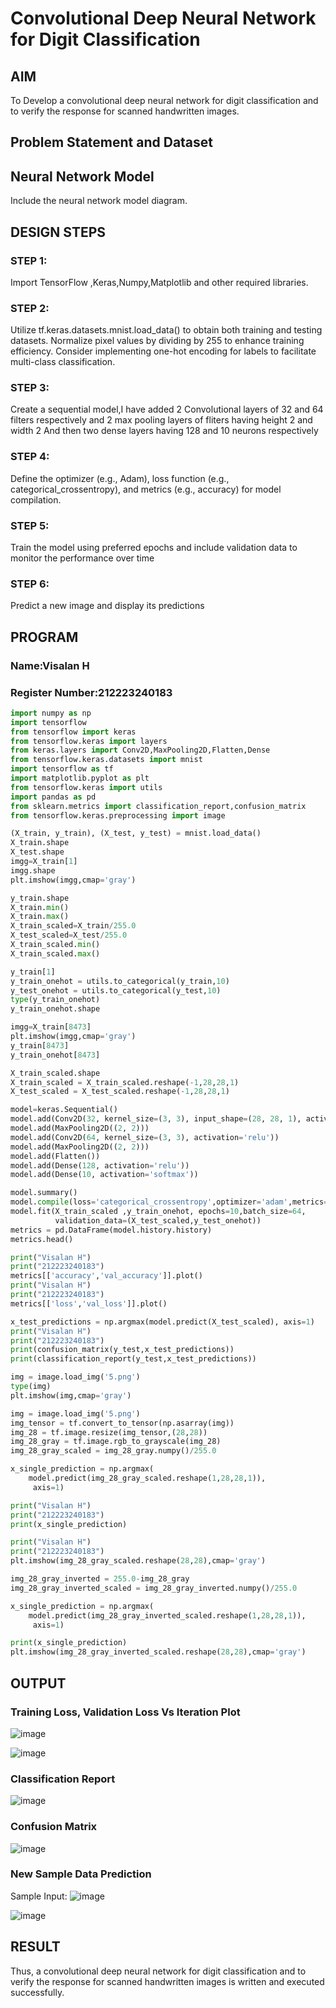 # Convolutional Deep Neural Network for Digit Classification

## AIM

To Develop a convolutional deep neural network for digit classification and to verify the response for scanned handwritten images.

## Problem Statement and Dataset

## Neural Network Model

Include the neural network model diagram.

## DESIGN STEPS

### STEP 1:
Import TensorFlow ,Keras,Numpy,Matplotlib and other required libraries.

### STEP 2:
Utilize tf.keras.datasets.mnist.load_data() to obtain both training and testing datasets.
Normalize pixel values by dividing by 255 to enhance training efficiency.
Consider implementing one-hot encoding for labels to facilitate multi-class classification.

### STEP 3:
Create a sequential model,I have added 2 Convolutional layers of 32 and 64 filters respectively and 2 max pooling layers of fliters having height 2 and width 2
And then two dense layers having 128 and 10 neurons respectively

### STEP 4:
Define the optimizer (e.g., Adam), loss function (e.g., categorical_crossentropy), and metrics (e.g., accuracy) for model compilation.

### STEP 5:
Train the model using preferred epochs and include validation data to monitor the performance over time

### STEP 6:
Predict a new image and display its predictions
## PROGRAM

### Name:Visalan H
### Register Number:212223240183
```python
import numpy as np
import tensorflow
from tensorflow import keras
from tensorflow.keras import layers
from keras.layers import Conv2D,MaxPooling2D,Flatten,Dense
from tensorflow.keras.datasets import mnist
import tensorflow as tf
import matplotlib.pyplot as plt
from tensorflow.keras import utils
import pandas as pd
from sklearn.metrics import classification_report,confusion_matrix
from tensorflow.keras.preprocessing import image

(X_train, y_train), (X_test, y_test) = mnist.load_data()
X_train.shape
X_test.shape
imgg=X_train[1]
imgg.shape
plt.imshow(imgg,cmap='gray')

y_train.shape
X_train.min()
X_train.max()
X_train_scaled=X_train/255.0
X_test_scaled=X_test/255.0
X_train_scaled.min()
X_train_scaled.max()

y_train[1]
y_train_onehot = utils.to_categorical(y_train,10)
y_test_onehot = utils.to_categorical(y_test,10)
type(y_train_onehot)
y_train_onehot.shape

imgg=X_train[8473]
plt.imshow(imgg,cmap='gray')
y_train[8473]
y_train_onehot[8473]

X_train_scaled.shape
X_train_scaled = X_train_scaled.reshape(-1,28,28,1)
X_test_scaled = X_test_scaled.reshape(-1,28,28,1)

model=keras.Sequential()
model.add(Conv2D(32, kernel_size=(3, 3), input_shape=(28, 28, 1), activation='relu'))
model.add(MaxPooling2D((2, 2)))
model.add(Conv2D(64, kernel_size=(3, 3), activation='relu'))
model.add(MaxPooling2D((2, 2)))
model.add(Flatten())
model.add(Dense(128, activation='relu'))
model.add(Dense(10, activation='softmax'))

model.summary()
model.compile(loss='categorical_crossentropy',optimizer='adam',metrics='accuracy')
model.fit(X_train_scaled ,y_train_onehot, epochs=10,batch_size=64,
          validation_data=(X_test_scaled,y_test_onehot))
metrics = pd.DataFrame(model.history.history)
metrics.head()

print("Visalan H")
print("212223240183")
metrics[['accuracy','val_accuracy']].plot()
print("Visalan H")
print("212223240183")
metrics[['loss','val_loss']].plot()

x_test_predictions = np.argmax(model.predict(X_test_scaled), axis=1)
print("Visalan H")
print("212223240183")
print(confusion_matrix(y_test,x_test_predictions))
print(classification_report(y_test,x_test_predictions))

img = image.load_img('5.png')
type(img)
plt.imshow(img,cmap='gray')

img = image.load_img('5.png')
img_tensor = tf.convert_to_tensor(np.asarray(img))
img_28 = tf.image.resize(img_tensor,(28,28))
img_28_gray = tf.image.rgb_to_grayscale(img_28)
img_28_gray_scaled = img_28_gray.numpy()/255.0

x_single_prediction = np.argmax(
    model.predict(img_28_gray_scaled.reshape(1,28,28,1)),
     axis=1)

print("Visalan H")
print("212223240183")
print(x_single_prediction)

print("Visalan H")
print("212223240183")
plt.imshow(img_28_gray_scaled.reshape(28,28),cmap='gray')

img_28_gray_inverted = 255.0-img_28_gray
img_28_gray_inverted_scaled = img_28_gray_inverted.numpy()/255.0

x_single_prediction = np.argmax(
    model.predict(img_28_gray_inverted_scaled.reshape(1,28,28,1)),
     axis=1)

print(x_single_prediction)
plt.imshow(img_28_gray_inverted_scaled.reshape(28,28),cmap='gray')
```

## OUTPUT

### Training Loss, Validation Loss Vs Iteration Plot
![image](https://github.com/Visalan-H/mnist-classification/assets/152077751/25afd2f5-eff5-49b9-b8d2-630e07d31bc7)

![image](https://github.com/Visalan-H/mnist-classification/assets/152077751/a43e3ba3-40ef-4679-b40e-3d18c71348ee)

### Classification Report
![image](https://github.com/Visalan-H/mnist-classification/assets/152077751/4cbd27b2-1598-4541-b438-a5784297ccb6)
### Confusion Matrix
![image](https://github.com/Visalan-H/mnist-classification/assets/152077751/eb22f6a6-d920-4be3-9b5f-550593be3a94)
### New Sample Data Prediction
Sample Input:
![image](https://github.com/Visalan-H/mnist-classification/assets/152077751/6c1bd390-63e2-4b92-90c5-31f0a2d58e0a)

![image](https://github.com/Visalan-H/mnist-classification/assets/152077751/dee36b27-2f78-42b5-b867-987d050c80dd)

## RESULT
Thus, a convolutional deep neural network for digit classification and to verify the response for scanned handwritten images is written and executed successfully.
